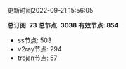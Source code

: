 更新时间2022-09-21 15:56:05

**总订阅: 73**
**总节点: 3038**
**有效节点: 854**
- ss节点: 503
- v2ray节点: 294
- trojan节点: 57
